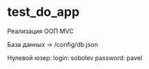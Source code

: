 # test_do_app

Реализация ООП MVC 

База данных -> /config/db.json 

Нулевой юзер: login: sobolev password: pavel
